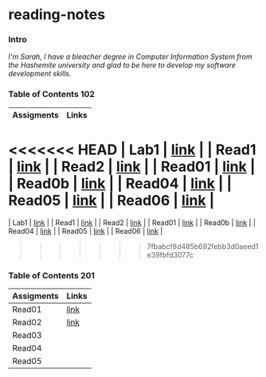 # reading-notes
### Intro
*I'm Sarah, I have a bleacher degree in Computer Information System from the Hashemite university and glad to be here to develop my software development skills.* 

### Table of Contents 102
| Assigments   | Links            |
| ----------   | ----------       |
<<<<<<< HEAD
| Lab1         | [link](102/Lab1.md)  |
| Read1        | [link](102/read1.md) |
| Read2        | [link](102/read2.md) |
| Read01        | [link](102/read03.md) |
| Read0b        | [link](102/read03b.md) |
| Read04        | [link](102/read04.md) |
| Read05        | [link](102/read05.md) |
| Read06        | [link](102/read06.md) |
=======
| Lab1         | [link](Lab1.md)  |
| Read1        | [link](read1.md) |
| Read2        | [link](read2.md) |
| Read01        | [link](read03.md) |
| Read0b        | [link](read03b.md) |
| Read04        | [link](read04.md) |
| Read05        | [link](read05.md) |
| Read06        | [link](read06.md) |

>>>>>>> 7fbabcf8d485b692febb3d0aeed1e39fbfd3077c


### Table of Contents 201
| Assigments   | Links            |
| ----------   | ----------       |
| Read01         | [link](201/read01.md)  |
| Read02        | [link](201/read02.md) |
| Read03        | |
| Read04        |  |
| Read05        |  |

